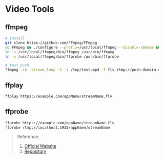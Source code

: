 # Video Tools

## ffmpeg

```bash
# install
git clone https://github.com/FFmpeg/FFmpeg
cd FFmpeg && ./configure --prefix=/usr/local/ffmpeg --disable-x86asm && make -j$(nproc) && make install
ln -s /usr/local/ffmpeg/bin/ffmpeg /usr/bin/ffmpeg
ln -s /usr/local/ffmpeg/bin/ffprobe /usr/bin/ffprobe

# test push
ffmpeg -re -stream_loop -1 -i /tmp/test.mp4 -f flv rtmp://push-domain.com/appName/streamName
```

## ffplay

```bash
ffplay https://example.com/appName/streamName.flv
```

## ffprobe

```bash
ffprobe https://example.com/appName/streamName.flv
ffprobe rtmp://localhost:1935/appName/streamName
```

> Reference:
>
> 1. [Official Website](https://ffmpeg.org/)
> 2. [Repository](https://github.com/FFmpeg/FFmpeg)
